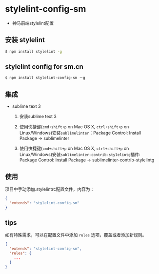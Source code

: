 # stylelint-config-sm

* 神马前端stylelint配置

## 安装 stylelint ##

```bash
$ npm install stylelint -g
```

## stylelint config for sm.cn ##

```bash
$ npm install stylelint-config-sm －g
```

## 集成 ##

* sublime text 3

	1. 安装sublime text 3
	2. 使用快捷键(`cmd+shift+p` on Mac OS X, `ctrl+shift+p` on Linux/Windows)安装`sublimelinter`：Package Control: Install Package -> sublimelinter
	
	3. 使用快捷键(`cmd+shift+p` on Mac OS X, `ctrl+shift+p` on Linux/Windows)安装`sublimelinter-contrib-stylelintg`插件: Package Control: Install Package -> sublimelinter-contrib-stylelintg

## 使用 ##

项目中手动添加.stylelintrc配置文件，内容为：

```json
{
  "extends": "stylelint-config-sm"
}
```

## tips ##

如有特殊需求，可以在配置文件中添加 `rules` 选项，覆盖或者添加新规则。

```json
{
  "extends": "stylelint-config-sm",
  "rules": {
    ...
  }
}
```

